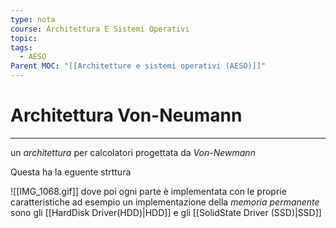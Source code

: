 ```yaml
---
type: nota
course: Architettura E Sistemi Operativi
topic: 
tags:
  - AESO
Parent MOC: "[[Architetture e sistemi operativi (AESO)]]"
---
```


# Architettura Von-Neumann
---
un _architettura_ per calcolatori progettata da _Von-Newmann_  

Questa ha la eguente strttura

![[IMG_1068.gif]]
dove poi ogni parte è implementata con le proprie caratteristiche ad esempio un implementazione della _memoria permanente_ sono gli [[HardDisk Driver(HDD)|HDD]] e gli [[SolidState Driver (SSD)|SSD]]
